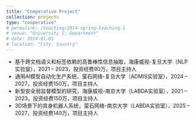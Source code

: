 ```yaml
---
title: "Cooperative Project"
collection: projects
type: "cooperative"
# permalink: /teaching/2014-spring-teaching-1
# venue: "University 1, Department"
# date: 2014-01-01
# location: "City, Country"
---
```


- 基于跨文档语义和标签依赖的高鲁棒性信息抽取，海康威视-复旦大学（NLP实验室），2021 – 2023，投资经费90万，项目主持人 
- 通用AI模型自动化生产系统，萤石网络-复旦大学（ADMIS实验室），2024 – 2027，投资经费150万，项目主持人 
- 新型安全弱监督模型的研究，海康威视-南京大学（LABDA实验室），2021 – 2023，投资经费150万，项目主持人 
- 3D场景下的具身机器人系统，萤石网络-南京大学（LABDA实验室），2025 – 2027，投资经费140万，项目主持人

